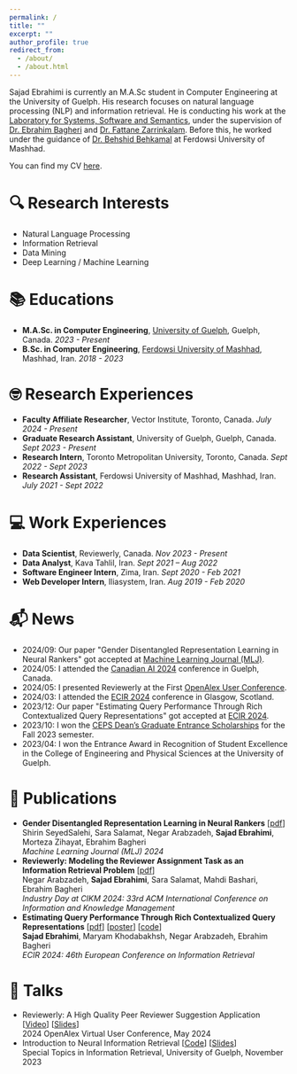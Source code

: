 ```yaml
---
permalink: /
title: ""
excerpt: ""
author_profile: true
redirect_from: 
  - /about/
  - /about.html
---
```


<span class='anchor' id='about-me'></span>

Sajad Ebrahimi is currently an M.A.Sc student in Computer Engineering at the University of Guelph. His research focuses on natural language processing (NLP) and information retrieval. He is conducting his work at the [Laboratory for Systems, Software and Semantics](https://ls3.rnet.torontomu.ca/), under the supervision of [Dr. Ebrahim Bagheri](https://www.torontomu.ca/electrical-computer-biomedical/people/faculty/ebrahim-bagheri/) and [Dr. Fattane Zarrinkalam](https://www.uoguelph.ca/engineering/people/fattane-zarrinkalam). Before this, he worked under the guidance of [Dr. Behshid Behkamal](http://prof.um.ac.ir/behkamal/) at Ferdowsi University of Mashhad.

You can find my CV [here](/files/SajadEbrahimi_CV.pdf).

# 🔍 Research Interests
- Natural Language Processing
- Information Retrieval
- Data Mining
- Deep Learning / Machine Learning

# 📚 Educations
- **M.A.Sc. in Computer Engineering**, [University of Guelph](https://www.uoguelph.ca/), Guelph, Canada. *2023 - Present*
- **B.Sc. in Computer Engineering**, [Ferdowsi University of Mashhad](https://um.ac.ir), Mashhad, Iran. *2018 - 2023*

# 🤓 Research Experiences
- **Faculty Affiliate Researcher**, Vector Institute, Toronto, Canada. *July 2024 - Present*
- **Graduate Research Assistant**, University of Guelph, Guelph, Canada. *Sept 2023 - Present*
- **Research Intern**, Toronto Metropolitan University, Toronto, Canada. *Sept 2022 - Sept 2023*
- **Research Assistant**, Ferdowsi University of Mashhad, Mashhad, Iran. *July 2021 - Sept 2022*

# 💻 Work Experiences
- **Data Scientist**, Reviewerly, Canada. *Nov 2023 - Present*
- **Data Analyst**, Kava Tahlil, Iran. *Sept 2021 – Aug 2022*
- **Software Engineer Intern**, Zima, Iran. *Sept 2020 - Feb 2021*
- **Web Developer Intern**, Iliasystem, Iran. *Aug 2019 - Feb 2020*

# 📬 News
- 2024/09: Our paper "Gender Disentangled Representation Learning in Neural Rankers" got accepted at [Machine Learning Journal (MLJ)](https://www.springer.com/journal/10994).
- 2024/05: I attended the [Canadian AI 2024](https://www.caiac.ca/en/conferences/canadianai-2024/home) conference in Guelph, Canada.
- 2024/05: I presented Reviewerly at the First [OpenAlex User Conference](https://help.openalex.org/events/user-meeting).
- 2024/03: I attended the [ECIR 2024](https://ecir2024.org/) conference in Glasgow, Scotland.
- 2023/12: Our paper "Estimating Query Performance Through Rich Contextualized Query Representations" got accepted at [ECIR 2024](https://ecir2024.org/).
- 2023/10: I won the [CEPS Dean’s Graduate Entrance Scholarships](https://www.uoguelph.ca/registrar/studentfinance/apps/grawards?id=E6077) for the Fall 2023 semester.
- 2023/04: I won the Entrance Award in Recognition of Student Excellence in the College of Engineering and Physical Sciences at the University of Guelph.

# 📝 Publications 
- **Gender Disentangled Representation Learning in Neural Rankers** \[[pdf](papers/Shirin_MLJ.pdf)\] \
    Shirin SeyedSalehi, Sara Salamat, Negar Arabzadeh, **Sajad Ebrahimi**, Morteza Zihayat, Ebrahim Bagheri \
    *Machine Learning Journal (MLJ) 2024*
- **Reviewerly: Modeling the Reviewer Assignment Task as an Information Retrieval Problem** \[[pdf](papers/CIKM2024_Indutry_Reviewerly.pdf)\] \
    Negar Arabzadeh, **Sajad Ebrahimi**, Sara Salamat, Mahdi Bashari, Ebrahim Bagheri \
    *Industry Day at CIKM 2024: 33rd ACM International Conference on Information and Knowledge Management*
- **Estimating Query Performance Through Rich Contextualized Query Representations** \[[pdf](papers/ECIR2024__QPP_Ebrahimi.pdf)\] \[[poster](images/ECIR2024_poster.jpg)\] \[[code](papers/ECIR2024__QPP_Ebrahimi.pdf)\]\
    **Sajad Ebrahimi**, Maryam Khodabakhsh, Negar Arabzadeh, Ebrahim Bagheri \
    *ECIR 2024: 46th European Conference on Information Retrieval* 

# 💬 Talks
- Reviewerly: A High Quality Peer Reviewer Suggestion Application \[[Video](https://www.youtube.com/watch?v=G_KDHRc5y9Q)\] \[[Slides](https://docs.google.com/presentation/d/13gX67k30XJg-pHxfJhODHEoD2i6PVU13HL8wZRRQUGs/edit?usp=sharing)\] \
    2024 OpenAlex Virtual User Conference, May 2024
- Introduction to Neural Information Retrieval \[[Code](https://colab.research.google.com/drive/1T24mWOVisVv0N45-GlAGm8lCreZmzV0v?usp=sharing)\] \[[Slides](https://docs.google.com/presentation/d/104mzYJdT4cS2gWHt4zgwXfua761CFxshoTmo-wwYVJ4/edit?usp=sharing)\] \
    Special Topics in Information Retrieval, University of Guelph, November 2023

